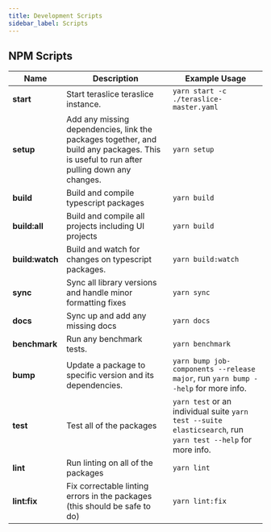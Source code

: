 ```yaml
---
title: Development Scripts
sidebar_label: Scripts
---
```


## NPM Scripts

| Name            | Description                                                                                                                             | Example Usage                                                                                               |
| --------------- | --------------------------------------------------------------------------------------------------------------------------------------- | ----------------------------------------------------------------------------------------------------------- |
| **start**       | Start teraslice teraslice instance.                                                                                                     | `yarn start -c ./teraslice-master.yaml`                                                                     |
| **setup**       | Add any missing dependencies, link the packages together, and build any packages. This is useful to run after pulling down any changes. | `yarn setup`                                                                                                |
| **build**       | Build and compile typescript packages                                                                                                   | `yarn build`                                                                                                |
| **build:all**   | Build and compile all projects including UI projects                                                                                    | `yarn build`                                                                                                |
| **build:watch** | Build and watch for changes on typescript packages.                                                                                     | `yarn build:watch`                                                                                          |
| **sync**        | Sync all library versions and handle minor formatting fixes                                                                             | `yarn sync`                                                                                                 |
| **docs**        | Sync up and add any missing docs                                                                                                        | `yarn docs`                                                                                                 |
| **benchmark**   | Run any benchmark tests.                                                                                                                | `yarn benchmark`                                                                                            |
| **bump**        | Update a package to specific version and its dependencies.                                                                              | `yarn bump job-components --release major`, run `yarn bump --help` for more info.                           |
| **test**        | Test all of the packages                                                                                                                | `yarn test` or an individual suite `yarn test --suite elasticsearch`, run `yarn test --help` for more info. |
| **lint**        | Run linting on all of the packages                                                                                                      | `yarn lint`                                                                                                 |
| **lint:fix**    | Fix correctable linting errors in the packages (this should be safe to do)                                                              | `yarn lint:fix`                                                                                             |
